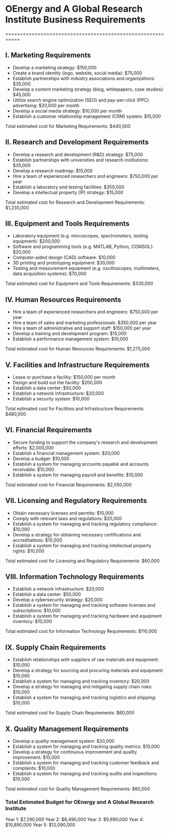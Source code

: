 # OEnergy and A Global Research Institute Business Requirements
===========================================================

## I. Marketing Requirements

* Develop a marketing strategy: $150,000
* Create a brand identity (logo, website, social media): $75,000
* Establish partnerships with industry associations and organizations: $35,000
* Develop a content marketing strategy (blog, whitepapers, case studies): $45,000
* Utilize search engine optimization (SEO) and pay-per-click (PPC) advertising: $20,000 per month
* Develop a social media strategy: $10,000 per month
* Establish a customer relationship management (CRM) system: $15,000

Total estimated cost for Marketing Requirements: $440,000

## II. Research and Development Requirements

* Develop a research and development (R&D) strategy: $75,000
* Establish partnerships with universities and research institutions: $35,000
* Develop a research roadmap: $15,000
* Hire a team of experienced researchers and engineers: $750,000 per year
* Establish a laboratory and testing facilities: $350,000
* Develop a intellectual property (IP) strategy: $15,000

Total estimated cost for Research and Development Requirements: $1,235,000

## III. Equipment and Tools Requirements

* Laboratory equipment (e.g. microscopes, spectrometers, testing equipment): $200,000
* Software and programming tools (e.g. MATLAB, Python, COMSOL): $20,000
* Computer-aided design (CAD) software: $10,000
* 3D printing and prototyping equipment: $30,000
* Testing and measurement equipment (e.g. oscilloscopes, multimeters, data acquisition systems): $70,000

Total estimated cost for Equipment and Tools Requirements: $330,000

## IV. Human Resources Requirements

* Hire a team of experienced researchers and engineers: $750,000 per year
* Hire a team of sales and marketing professionals: $350,000 per year
* Hire a team of administrative and support staff: $150,000 per year
* Develop a training and development program: $15,000
* Establish a performance management system: $10,000

Total estimated cost for Human Resources Requirements: $1,275,000

## V. Facilities and Infrastructure Requirements

* Lease or purchase a facility: $150,000 per month
* Design and build out the facility: $200,000
* Establish a data center: $50,000
* Establish a network infrastructure: $20,000
* Establish a security system: $10,000

Total estimated cost for Facilities and Infrastructure Requirements: $480,000

## VI. Financial Requirements

* Secure funding to support the company's research and development efforts: $2,000,000
* Establish a financial management system: $20,000
* Develop a budget: $10,000
* Establish a system for managing accounts payable and accounts receivable: $10,000
* Establish a system for managing payroll and benefits: $10,000

Total estimated cost for Financial Requirements: $2,050,000

## VII. Licensing and Regulatory Requirements

* Obtain necessary licenses and permits: $10,000
* Comply with relevant laws and regulations: $20,000
* Establish a system for managing and tracking regulatory compliance: $10,000
* Develop a strategy for obtaining necessary certifications and accreditations: $10,000
* Establish a system for managing and tracking intellectual property rights: $10,000

Total estimated cost for Licensing and Regulatory Requirements: $60,000

## VIII. Information Technology Requirements

* Establish a network infrastructure: $20,000
* Establish a data center: $50,000
* Develop a cybersecurity strategy: $20,000
* Establish a system for managing and tracking software licenses and subscriptions: $10,000
* Establish a system for managing and tracking hardware and equipment inventory: $10,000

Total estimated cost for Information Technology Requirements: $110,000

## IX. Supply Chain Requirements

* Establish relationships with suppliers of raw materials and equipment: $10,000
* Develop a strategy for sourcing and procuring materials and equipment: $10,000
* Establish a system for managing and tracking inventory: $20,000
* Develop a strategy for managing and mitigating supply chain risks: $10,000
* Establish a system for managing and tracking logistics and shipping: $10,000

Total estimated cost for Supply Chain Requirements: $60,000

## X. Quality Management Requirements

* Develop a quality management system: $20,000
* Establish a system for managing and tracking quality metrics: $10,000
* Develop a strategy for continuous improvement and quality improvement: $10,000
* Establish a system for managing and tracking customer feedback and complaints: $10,000
* Establish a system for managing and tracking audits and inspections: $10,000

Total estimated cost for Quality Management Requirements: $60,000

### Total Estimated Budget for OEnergy and A Global Research Institute

Year 1: $7,290,000
Year 2: $8,490,000
Year 3: $9,690,000
Year 4: $10,890,000
Year 5: $12,090,000